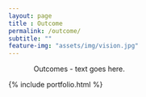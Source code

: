 ```yaml
---
layout: page
title : Outcome
permalink: /outcome/
subtitle: ""
feature-img: "assets/img/vision.jpg"
---
```


<p style="margin-left: 50px; margin-right: 50px">Outcomes - text goes here.</p>

{% include portfolio.html %}
